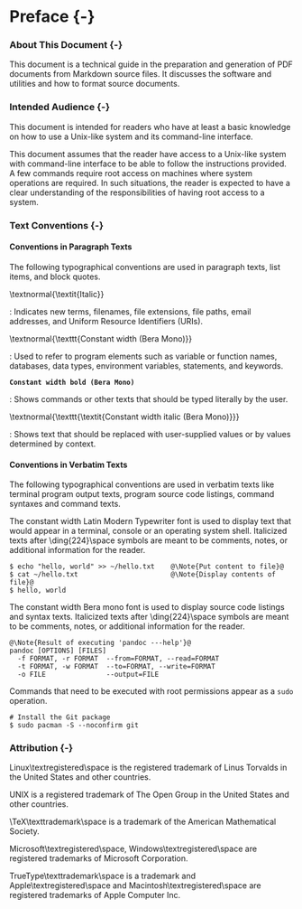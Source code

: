 # Preface {-}



### About This Document {-}

This document is a technical guide in the preparation and generation
of PDF documents from Markdown source files. It discusses the
software and utilities and how to format source documents.



### Intended Audience {-}

This document is intended for readers who have at least a basic
knowledge on how to use a Unix-like system and its command-line
interface.

This document assumes that the reader have access to a Unix-like
system with command-line interface to be able to follow the
instructions provided. A few commands require root access on machines
where system operations are required. In such situations, the reader
is expected to have a clear understanding of the responsibilities of
having root access to a system.



### Text Conventions {-}


#### Conventions in Paragraph Texts

The following typographical conventions are used in paragraph texts,
list items, and block quotes.

\textnormal{\textit{Italic}}

: Indicates new terms, filenames, file extensions, file paths, email
addresses, and Uniform Resource Identifiers (URIs).

\textnormal{\texttt{Constant width (Bera Mono)}}

: Used to refer to program elements such as variable or function names,
databases, data types, environment variables, statements, and
keywords.

**`Constant width bold (Bera Mono)`**

: Shows commands or other texts that should be typed literally by the
user.

\textnormal{\texttt{\textit{Constant width italic (Bera Mono)}}}

: Shows text that should be replaced with user-supplied values or by
values determined by context.



#### Conventions in Verbatim Texts

The following typographical conventions are used in verbatim texts
like terminal program output texts, program source code listings,
command syntaxes and command texts.

The constant width Latin Modern Typewriter font is used to display
text that would appear in a terminal, console or an operating system
shell. Italicized texts after \ding{224}\space symbols are meant to
be comments, notes, or additional information for the reader.

~~~{style=terminal}
$ echo "hello, world" >> ~/hello.txt    @\Note{Put content to file}@
$ cat ~/hello.txt                       @\Note{Display contents of file}@
$ hello, world
~~~

The constant width Bera mono font is used to display source code
listings and syntax texts. Italicized texts after \ding{224}\space
symbols are meant to be comments, notes, or additional information
for the reader.

~~~{style=syntax}
@\Note{Result of executing 'pandoc ---help'}@
pandoc [OPTIONS] [FILES]
  -f FORMAT, -r FORMAT  --from=FORMAT, --read=FORMAT
  -t FORMAT, -w FORMAT  --to=FORMAT, --write=FORMAT
  -o FILE               --output=FILE
~~~

Commands that need to be executed with root permissions appear as a
`sudo` operation.

~~~{style=terminal}
# Install the Git package
$ sudo pacman -S --noconfirm git
~~~



### Attribution {-}

Linux\textregistered\space is the registered trademark of Linus Torvalds in the United States and other countries.

UNIX is a registered trademark of The Open Group in the United States and other countries.

\TeX\texttrademark\space is a trademark of the American Mathematical Society.

Microsoft\textregistered\space, Windows\textregistered\space are registered trademarks of Microsoft Corporation.

TrueType\texttrademark\space is a trademark and Apple\textregistered\space and Macintosh\textregistered\space are registered trademarks of Apple Computer Inc.


